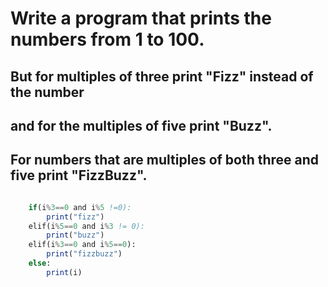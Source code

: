 # Write a program that prints the numbers from 1 to 100.
## But for multiples of three print "Fizz" instead of the number
## and for the multiples of five print "Buzz".
## For numbers that are multiples of both three and five print "FizzBuzz".


```for i in range(1,101):

    if(i%3==0 and i%5 !=0):
        print("fizz")
    elif(i%5==0 and i%3 != 0):
        print("buzz")
    elif(i%3==0 and i%5==0):
        print("fizzbuzz")   
    else:
        print(i)
